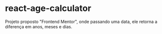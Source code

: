 # react-age-calculator
Projeto proposto "Frontend Mentor", onde passando uma data, ele retorna a diferença em anos, meses e dias.
